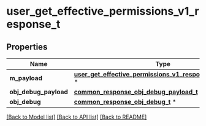 # user_get_effective_permissions_v1_response_t

## Properties
Name | Type | Description | Notes
------------ | ------------- | ------------- | -------------
**m_payload** | [**user_get_effective_permissions_v1_response_m_payload_t**](user_get_effective_permissions_v1_response_m_payload.md) \* |  | 
**obj_debug_payload** | [**common_response_obj_debug_payload_t**](common_response_obj_debug_payload.md) \* |  | [optional] 
**obj_debug** | [**common_response_obj_debug_t**](common_response_obj_debug.md) \* |  | [optional] 

[[Back to Model list]](../README.md#documentation-for-models) [[Back to API list]](../README.md#documentation-for-api-endpoints) [[Back to README]](../README.md)


